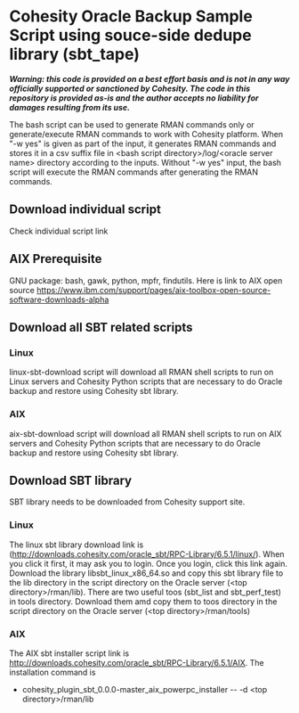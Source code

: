# Cohesity Oracle Backup Sample Script using souce-side dedupe library (sbt_tape)
***Warning: this code is provided on a best effort basis and is not in any way officially supported or sanctioned by Cohesity. The code in this repository is provided as-is and the author accepts no liability for damages resulting from its use.***


The bash script can be used to generate RMAN commands only or generate/execute RMAN commands to work with Cohesity platform. When "\-w yes" is given as part of the input, it generates RMAN commands and stores it in a csv suffix file in \<bash script directory\>/log/\<oracle server name\> directory according to the inputs. Without "\-w yes" input, the bash script will execute the RMAN commands after generating the RMAN commands. 

## Download individual script
Check individual script link

## AIX Prerequisite 
GNU package: bash, gawk, python, mpfr, findutils. Here is link to AIX open source https://www.ibm.com/support/pages/aix-toolbox-open-source-software-downloads-alpha

## Download all SBT related scripts
### Linux
linux-sbt-download script will download all RMAN shell scripts to run on Linux servers and Cohesity Python scripts that are necessary to do Oracle backup and restore using Cohesity sbt library. 
### AIX
aix-sbt-download script will download all RMAN shell scripts to run on AIX servers and Cohesity Python scripts that are necessary to do Oracle backup and restore using Cohesity sbt library.

## Download SBT library
SBT library needs to be downloaded from Cohesity support site. 
### Linux
The linux sbt library download link is (http://downloads.cohesity.com/oracle_sbt/RPC-Library/6.5.1/linux/). When you click it first, it may ask you to login. Once you login, click this link again. Download the library libsbt_linux_x86_64.so and copy this sbt library file to the lib directory in the script directory on the Oracle server (\<top directory\>/rman/lib). There are two useful toos (sbt_list and sbt_perf_test) in tools directory. Download them amd copy them to toos directory in the script directory on the Oracle server (\<top directory\>/rman/tools)
### AIX
The AIX sbt installer script link is http://downloads.cohesity.com/oracle_sbt/RPC-Library/6.5.1/AIX. The installation command is

- cohesity_plugin_sbt_0.0.0-master_aix_powerpc_installer -- -d \<top directory\>/rman/lib

